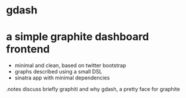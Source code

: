 <!SLIDE subsection>
# gdash

<!SLIDE center>
# a simple graphite dashboard frontend

<!SLIDE bullets incremental>

* minimal and clean, based on twitter bootstrap
* graphs described using a small DSL
* sinatra app with minimal dependencies

.notes discuss briefly graphiti and why gdash, a pretty face for graphite
